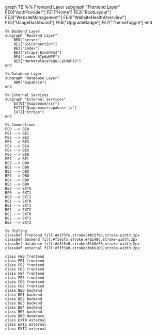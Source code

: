 
graph TB
    %% Frontend Layer
    subgraph "Frontend Layer"
        FE0["AuthProvider"]
        FE1["Home"]
        FE2["RootLayout"]
        FE3["WebsiteManagement"]
        FE4["WebsiteHealthOverview"]
        FE5["UsageDashboard"]
        FE6["UpgradeBadge"]
        FE7["ThemeToggle"]
    end
    
    %% Backend Layer
    subgraph "Backend Layer"
        BE0["server"]
        BE1["GSCConnection"]
        BE2["index"]
        BE3["strapi-BzxSP0n3"]
        BE4["index-BTp6pMEF"]
        BE5["MarketplacePage-CyKHKP18"]
    end
    
    %% Database Layer
    subgraph "Database Layer"
        DB0["Supabase"]
    end
    
    %% External Services
    subgraph "External Services"
        EXT0["@supabase/ssr"]
        EXT1["@supabase/supabase-js"]
        EXT2["stripe"]
    end
    
    %% Connections
    FE0 --> BE0
    FE1 --> BE1
    FE2 --> BE2
    FE3 --> BE3
    FE4 --> BE4
    FE5 --> BE5
    FE6 --> BE0
    FE7 --> BE1
    BE0 --> DB0
    BE1 --> DB0
    BE2 --> DB0
    BE3 --> DB0
    BE4 --> DB0
    BE5 --> DB0
    BE0 --> EXT0
    BE0 --> EXT1
    BE0 --> EXT2
    BE1 --> EXT0
    BE1 --> EXT1
    BE1 --> EXT2
    BE2 --> EXT0
    BE2 --> EXT1
    BE2 --> EXT2
    
    %% Styling
    classDef frontend fill:#e1f5fe,stroke:#01579b,stroke-width:2px
    classDef backend fill:#f3e5f5,stroke:#4a148c,stroke-width:2px
    classDef database fill:#e8f5e8,stroke:#1b5e20,stroke-width:2px
    classDef external fill:#fff3e0,stroke:#e65100,stroke-width:2px
    
    class FE0 frontend
    class FE1 frontend
    class FE2 frontend
    class FE3 frontend
    class FE4 frontend
    class FE5 frontend
    class FE6 frontend
    class FE7 frontend
    class BE0 backend
    class BE1 backend
    class BE2 backend
    class BE3 backend
    class BE4 backend
    class BE5 backend
    class DB0 database
    class EXT0 external
    class EXT1 external
    class EXT2 external
